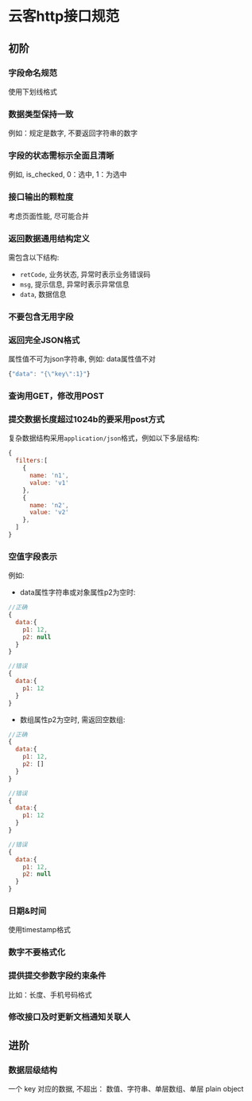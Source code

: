 # 云客http接口规范

## 初阶

### 字段命名规范

使用下划线格式

### 数据类型保持一致

例如：规定是数字, 不要返回字符串的数字

### 字段的状态需标示全面且清晰

例如, is\_checked, 0：选中, 1：为选中

### 接口输出的颗粒度

考虑页面性能, 尽可能合并

### 返回数据通用结构定义

需包含以下结构:

* `retCode`, 业务状态, 异常时表示业务错误码
* `msg`, 提示信息, 异常时表示异常信息
* `data`, 数据信息

### 不要包含无用字段

### 返回完全JSON格式

属性值不可为json字符串, 例如: data属性值不对

```js
{"data": "{\"key\":1}"}
```

### 查询用GET，修改用POST

### 提交数据长度超过1024b的要采用post方式
复杂数据结构采用`application/json`格式，例如以下多层结构:
```js
{
  filters:[
    {
      name: 'n1',
      value: 'v1'
    },
    {
      name: 'n2',
      value: 'v2'
    },
  ]
}
```


### 空值字段表示
例如:
- data属性字符串或对象属性p2为空时:
```js
//正确
{
  data:{
    p1: 12,
    p2: null
  }
}

//错误
{
  data:{
    p1: 12
  }
}
```

- 数组属性p2为空时, 需返回空数组:
```js
//正确
{
  data:{
    p1: 12,
    p2: []
  }
}

//错误
{
  data:{
    p1: 12
  }
}

//错误
{
  data:{
    p1: 12,
    p2: null
  }
}
```

### 日期&时间
使用timestamp格式

### 数字不要格式化

### 提供提交参数字段约束条件
比如：长度、手机号码格式

### 修改接口及时更新文档通知关联人



## 进阶

### 数据层级结构
一个 key 对应的数据, 不超出： 数值、字符串、单层数组、单层 plain object



